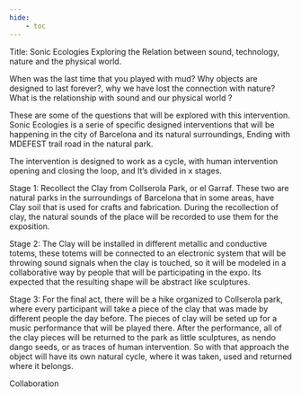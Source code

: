 ```yaml
---
hide:
    - toc
---
```


Title: Sonic Ecologies
 Exploring the Relation between sound, technology, nature and the physical world.

When was the last time that you played with mud? Why objects are designed to last forever?, why we have lost the connection with nature? What is the relationship with sound and our physical world ? 

These are some of the questions that will be explored with this intervention. Sonic Ecologies is a serie of specific designed interventions that will be happening in the city of Barcelona and its natural surroundings, Ending with MDEFEST trail road in the natural park.

The intervention is designed to work as a cycle, with human intervention opening and closing the loop, and It’s divided in x stages.

Stage 1: Recollect the Clay from Collserola Park, or el Garraf. These two are natural parks in the surroundings of  Barcelona that in some areas, have Clay soil that is used for crafts and fabrication. During the recollection of clay, the natural sounds of the place will be recorded to use them for the exposition.

Stage 2: The Clay will be installed in different metallic and conductive totems,  these totems will be connected to an electronic system that will be throwing sound signals when the clay is touched, so it will be modeled in a collaborative way by people that will be participating in the expo. Its expected that the resulting shape will be abstract like sculptures.

Stage 3: For the final act, there will be a hike organized to Collserola park, where every participant will take a piece of the clay that was made by different people the day before. The pieces of clay will be seted up for a music performance that will be played there. After the performance, all of the clay pieces will be returned to the park as little sculptures, as nendo dango seeds, or as traces of human intervention. So with that approach the object will have its own natural cycle, where it was taken, used and returned where it belongs. 


Collaboration